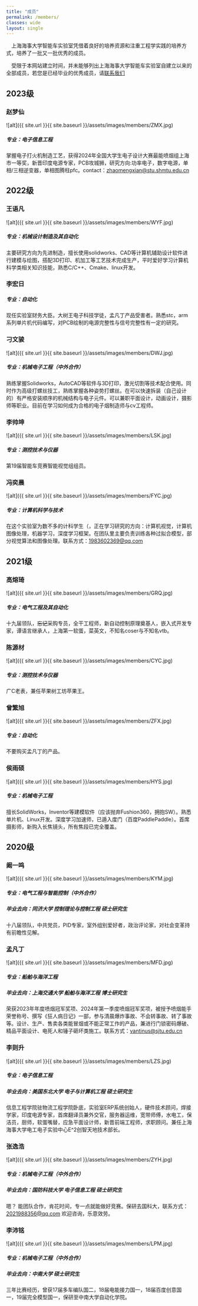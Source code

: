 ```yaml
---
title: "成员"
permalink: /members/
classes: wide
layout: single
---
```

&ensp;&ensp;上海海事大学智能车实验室凭借着良好的培养资源和注重工程学实践的培养方式，培养了一批又一批优秀的成员。  

&ensp;&ensp;受限于本网站建立时间，并未能够列出上海海事大学智能车实验室自建立以来的全部成员，若您是已经毕业的优秀成员，请[联系我们][link1]<br>
## 2023级
### 赵梦仙
![alt]({{ site.url }}{{ site.baseurl }}/assets/images/members/ZMX.jpg)
##### 专业：电子信息工程
掌握电子打火机制造工艺，获得2024年全国大学生电子设计大赛最能喷烟组上海市一等奖，新晋印度电源专家，PCB攻城狮，研究方向:功率电子，数字电源，单相/三相逆变器，单相图腾柱pfc。contact：zhaomengxian@stu.shmtu.edu.cn
## 2022级
### 王语凡
![alt]({{ site.url }}{{ site.baseurl }}/assets/images/members/WYF.jpg)
##### 专业：机械设计制造及其自动化
主要研究方向为先进制造，擅长使用solidworks、CAD等计算机辅助设计软件进行建模与绘图，搭配3D打印、机加工等工艺技术完成生产，平时爱好学习计算机科学类相关知识技能，熟悉C/C++、Cmake、linux开发。  
### 李宏日
<!-- ![alt]({{ site.url }}{{ site.baseurl }}/assets/images/members/LHR.jpg) -->
##### 专业：自动化
现任实验室财务大臣。大树王电子科技学徒，孟凡丁产品受害者。熟悉stc，arm系列单片机代码编写，对PCB绘制的电源完整性与信号完整性有一定的研究。
### 刁文骏
![alt]({{ site.url }}{{ site.baseurl }}/assets/images/members/DWJ.jpg)
##### 专业：机械电子工程（中外合作）
熟练掌握Solidworks，AutoCAD等软件与3D打印，激光切割等技术配合使用。同时作为高级打螺丝技工，熟练掌握各种姿势打螺丝。在可以快速拆装（自己设计的）有严格安装顺序的机械结构与电子元件。可以兼职平面设计，动画设计，摄影师等职业。目前在学习如何成为合格的电子烟制造师与cv工程师。
### 李帅坤
![alt]({{ site.url }}{{ site.baseurl }}/assets/images/members/LSK.jpg)
##### 专业：测控技术与仪器
第19届智能车竞赛智能视觉组组员。
### 冯奕晨
![alt]({{ site.url }}{{ site.baseurl }}/assets/images/members/FYC.jpg)
##### 专业：计算机科学与技术
在这个实验室为数不多的计科学生（，正在学习研究的方向：计算机视觉，计算机图像处理，机器学习，深度学习框架。在团队里主要负责训练各种过拟合模型，部分视觉算法和图像处理。联系方式：1983602369@qq.com
## 2021级
### 高熔琦
![alt]({{ site.url }}{{ site.baseurl }}/assets/images/members/GRQ.jpg)
##### 专业：电气工程及其自动化
十九届领队，~~忘记~~采购专员，全干工程师，新自动控制原理奠基人，嵌入式开发专家，谭语言继承人，上海第一软蛋，菜英文，不知名coser与不知名vtb。
### 陈源材
![alt]({{ site.url }}{{ site.baseurl }}/assets/images/members/CYC.jpg)
##### 专业：测控技术与仪器
广C老表，兼任苹果树工坊苹果王。
### 曾繁旭
![alt]({{ site.url }}{{ site.baseurl }}/assets/images/members/ZFX.jpg)
##### 专业：自动化
不要购买孟凡丁的产品。
### 侯雨硕
![alt]({{ site.url }}{{ site.baseurl }}/assets/images/members/HYS.jpg)
##### 专业：机械电子工程
擅长SolidWorks，Inventor等建模软件（应该抛弃Fushion360，拥抱SW）。熟悉单片机、Linux开发。深度学习加速师，已遁入度门（百度PaddlePaddle）。首席摄影师，新购入长焦镜头，所有焦段已完全覆盖。
## 2020级
### 阚一鸣
![alt]({{ site.url }}{{ site.baseurl }}/assets/images/members/KYM.jpg)
##### 专业：电气工程与智能控制（中外合作）
##### 毕业去向：同济大学 控制理论与控制工程 硕士研究生
十八届领队，中共党员，PID专家，室外组别爱好者，政治评论家，对社会变革持有前瞻性见解。
### 孟凡丁
![alt]({{ site.url }}{{ site.baseurl }}/assets/images/members/MFD.jpg)
##### 专业：船舶与海洋工程
##### 毕业去向：上海交通大学 船舶与海洋工程 博士研究生
荣获2023年年度喷烟冠军奖项、2024年第一季度喷烟冠军奖项，被授予喷烟能手荣誉称号、撰写《狂人病日记》一部，参与清晨爆炸事故、不会转事故、转了事故等。设计、生产、售卖各类能冒烟或不能正常工作的产品，兼进行门锁密码爆破、精品平面设计、电死人和锤子砸坏类施工。联系方式：vantinus@sjtu.edu.cn
### 李则升
![alt]({{ site.url }}{{ site.baseurl }}/assets/images/members/LZS.jpg)
##### 专业：电子信息工程
##### 毕业去向：美国东北大学 电子与计算机工程 硕士研究生
信息工程学院驻物流工程学院卧底，实验室ERP系统创始人，硬件技术顾问，焊接学家，印度电源专家，首席翻译员兼外交官，服务器运维，宽带师傅，水电工，保洁员，厨师，软蛋嘴替，应急平面设计师，新晋前端工程师，求职顾问。兼任上海海事大学电工电子实验中心E^2创智天地技术部长。
### 张逸浩
![alt]({{ site.url }}{{ site.baseurl }}/assets/images/members/ZYH.jpg)
##### 专业：机械电子工程（中外合作）
##### 毕业去向：国防科技大学 电子信息工程 硕士研究生
嗯？ 能团队合作，肯花时间，专一点就能做好竞赛。保研去国科大，联系方式：2021988356@qq.com 欢迎咨询，乐意效劳。
### 李沛铭
![alt]({{ site.url }}{{ site.baseurl }}/assets/images/members/LPM.jpg)
##### 专业：机械电子工程（中外合作）
##### 毕业去向：中南大学 硕士研究生
三年比赛经历，曾获17届多车编队国二，18届电能接力国一，18届百度创意国一，19届完全模型国一，保研至中南大学自动化学院。

<!-- #### 孟凡丁
##### 专业：
##### 毕业去向： -->



[link1]:https://smuscl.org/members-contact/